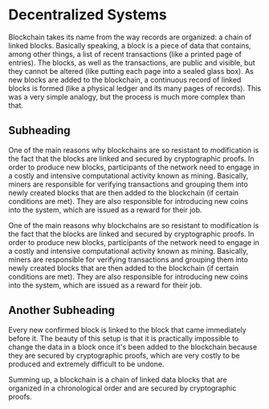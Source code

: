# Decentralized Systems
Blockchain takes its name from the way records are organized: a chain of linked blocks. Basically speaking, a block is a piece of data that contains, among other things, a list of recent transactions (like a printed page of entries). The blocks, as well as the transactions, are public and visible, but they cannot be altered (like putting each page into a sealed glass box). As new blocks are added to the blockchain, a continuous record of linked blocks is formed (like a physical ledger and its many pages of records). This was a very simple analogy, but the process is much more complex than that.

## Subheading

One of the main reasons why blockchains are so resistant to modification is the fact that the blocks are linked and secured by cryptographic proofs. In order to produce new blocks, participants of the network need to engage in a costly and intensive computational activity known as mining. Basically, miners are responsible for verifying transactions and grouping them into newly created blocks that are then added to the blockchain (if certain conditions are met). They are also responsible for introducing new coins into the system, which are issued as a reward for their job.

One of the main reasons why blockchains are so resistant to modification is the fact that the blocks are linked and secured by cryptographic proofs. In order to produce new blocks, participants of the network need to engage in a costly and intensive computational activity known as mining. Basically, miners are responsible for verifying transactions and grouping them into newly created blocks that are then added to the blockchain (if certain conditions are met). They are also responsible for introducing new coins into the system, which are issued as a reward for their job.

## Another Subheading

Every new confirmed block is linked to the block that came immediately before it. The beauty of this setup is that it is practically impossible to change the data in a block once it's been added to the blockchain because they are secured by cryptographic proofs, which are very costly to be produced and extremely difficult to be undone.

Summing up, a blockchain is a chain of linked data blocks that are organized in a chronological order and are secured by cryptographic proofs.